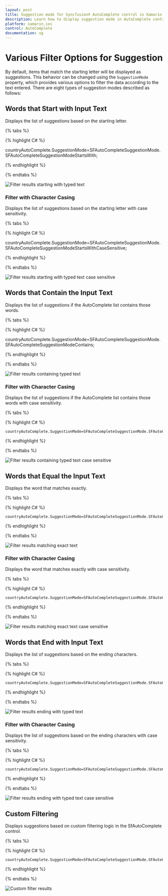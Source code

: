 ```yaml
---
layout: post
title: Suggestion mode for Syncfusion® AutoComplete control in Xamarin.iOS
description: Learn how to display suggestion mode in AutoComplete control with various filter options for enhanced user experience.
platform: xamarin.ios
control: AutoComplete
documentation: ug
---
```


# Various Filter Options for Suggestion

By default, items that match the starting letter will be displayed as suggestions. This behavior can be changed using the `SuggestionMode` property, which provides various options to filter the data according to the text entered. There are eight types of suggestion modes described as follows:

## Words that Start with Input Text

Displays the list of suggestions based on the starting letter.

{% tabs %}

{% highlight C# %}

countryAutoComplete.SuggestionMode=SFAutoCompleteSuggestionMode.SFAutoCompleteSuggestionModeStartsWith;

{% endhighlight %}

{% endtabs %}

![Filter results starting with typed text](images/startswith.png)

### Filter with Character Casing

Displays the list of suggestions based on the starting letter with case sensitivity.

{% tabs %}

{% highlight C# %}

countryAutoComplete.SuggestionMode=SFAutoCompleteSuggestionMode.SFAutoCompleteSuggestionModeStartsWithCaseSensitive;

{% endhighlight %}

{% endtabs %}

![Filter results starting with typed text case sensitive](images/startswithcasesensitive.png)

## Words that Contain the Input Text

Displays the list of suggestions if the AutoComplete list contains those words.
	
{% tabs %}

{% highlight C# %}

countryAutoComplete.SuggestionMode=SFAutoCompleteSuggestionMode.SFAutoCompleteSuggestionModeContains;

{% endhighlight %}

{% endtabs %}

![Filter results containing typed text](images/contains.png)

### Filter with Character Casing

Displays the list of suggestions if the AutoComplete list contains those words with case sensitivity.

{% tabs %}

{% highlight C# %}

	countryAutoComplete.SuggestionMode=SFAutoCompleteSuggestionMode.SFAutoCompleteSuggestionModeContainsWithCaseSensitive;

{% endhighlight %}

{% endtabs %}

![Filter results containing typed text case sensitive](images/containswithcasesensitive.png)

## Words that Equal the Input Text

Displays the word that matches exactly.
	
{% tabs %}

{% highlight C# %}

	countryAutoComplete.SuggestionMode=SFAutoCompleteSuggestionMode.SFAutoCompleteSuggestionModeEquals;

{% endhighlight %}

{% endtabs %}

![Filter results matching exact text](images/equals.png)

### Filter with Character Casing

Displays the word that matches exactly with case sensitivity.
	
{% tabs %}

{% highlight C# %}

	countryAutoComplete.SuggestionMode=SFAutoCompleteSuggestionMode.SFAutoCompleteSuggestionModeEqualsWithCaseSensitive;

{% endhighlight %}

{% endtabs %}

![Filter results matching exact text case sensitive](images/equalswithcasesensitive.png)

## Words that End with Input Text

Displays the list of suggestions based on the ending characters.

{% tabs %}

{% highlight C# %}

	countryAutoComplete.SuggestionMode=SFAutoCompleteSuggestionMode.SFAutoCompleteSuggestionModeEndsWith;

{% endhighlight %}

{% endtabs %}

![Filter results ending with typed text](images/endswith.png)

### Filter with Character Casing

Displays the list of suggestions based on the ending characters with case sensitivity.
	
{% tabs %}

{% highlight C# %}

	countryAutoComplete.SuggestionMode=SFAutoCompleteSuggestionMode.SFAutoCompleteSuggestionModeEndsWithCaseSensitive;

{% endhighlight %}

{% endtabs %}

![Filter results ending with typed text case sensitive](images/endswithcasesensitive.png)

## Custom Filtering

Displays suggestions based on custom filtering logic in the SfAutoComplete control.

{% tabs %}

{% highlight C# %}

	countryAutoComplete.SuggestionMode=SFAutoCompleteSuggestionMode.SFAutoCompleteSuggestionModeCustom;

{% endhighlight %}

{% endtabs %}

![Custom filter results](images/custom.png)
